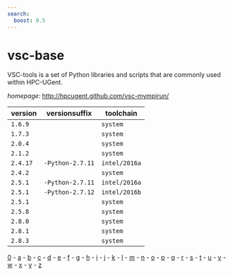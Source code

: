 ```yaml
---
search:
  boost: 0.5
---
```

# vsc-base

VSC-tools is a set of Python libraries and scripts that are commonly used within HPC-UGent.

*homepage*: <http://hpcugent.github.com/vsc-mympirun/>

version | versionsuffix | toolchain
--------|---------------|----------
``1.6.9`` |  | ``system``
``1.7.3`` |  | ``system``
``2.0.4`` |  | ``system``
``2.1.2`` |  | ``system``
``2.4.17`` | ``-Python-2.7.11`` | ``intel/2016a``
``2.4.2`` |  | ``system``
``2.5.1`` | ``-Python-2.7.11`` | ``intel/2016a``
``2.5.1`` | ``-Python-2.7.12`` | ``intel/2016b``
``2.5.1`` |  | ``system``
``2.5.8`` |  | ``system``
``2.8.0`` |  | ``system``
``2.8.1`` |  | ``system``
``2.8.3`` |  | ``system``

[0](../0/index.md) - [a](../a/index.md) - [b](../b/index.md) - [c](../c/index.md) - [d](../d/index.md) - [e](../e/index.md) - [f](../f/index.md) - [g](../g/index.md) - [h](../h/index.md) - [i](../i/index.md) - [j](../j/index.md) - [k](../k/index.md) - [l](../l/index.md) - [m](../m/index.md) - [n](../n/index.md) - [o](../o/index.md) - [p](../p/index.md) - [q](../q/index.md) - [r](../r/index.md) - [s](../s/index.md) - [t](../t/index.md) - [u](../u/index.md) - [v](../v/index.md) - [w](../w/index.md) - [x](../x/index.md) - [y](../y/index.md) - [z](../z/index.md)

